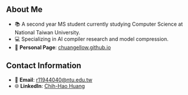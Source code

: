 ## About Me
- 📚 A second year MS student currently studying Computer Science at National Taiwan University.
- 💻 Specializing in AI compiler research and model compression.
- 👤 **Personal Page**: [chuangellow.github.io](https://chuangellow.github.io/)

## Contact Information
- 📧 **Email**: [r11944040@ntu.edu.tw](mailto:r11944040@ntu.edu.tw)
- 🌐 **LinkedIn**: [Chih-Hao Huang](https://www.linkedin.com/in/chihhaohuang/)
